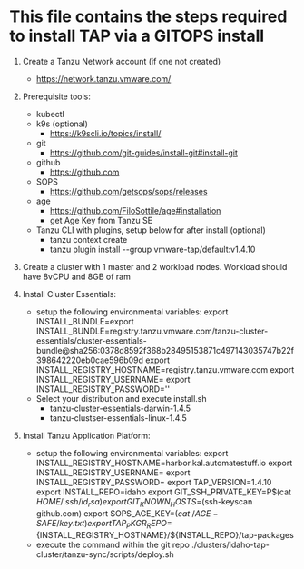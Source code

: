 # This file contains the steps required to install TAP via a GITOPS install

1. Create a Tanzu Network account (if one not created)
    - https://network.tanzu.vmware.com/

2. Prerequisite tools:
    - kubectl
    - k9s (optional)
        - https://k9scli.io/topics/install/
    - git
        - https://github.com/git-guides/install-git#install-git
    - github
        - https://github.com
    - SOPS
        - https://github.com/getsops/sops/releases
    - age
        - https://github.com/FiloSottile/age#installation
        - get Age Key from Tanzu SE
    - Tanzu CLI with plugins, setup below for after install (optional)
        - tanzu context create
        - tanzu plugin install --group vmware-tap/default:v1.4.10

3. Create a cluster with 1 master and 2 workload nodes. Workload should have 8vCPU and 8GB of ram

4. Install Cluster Essentials:
    - setup the following environmental variables:
        export INSTALL_BUNDLE=export INSTALL_BUNDLE=registry.tanzu.vmware.com/tanzu-cluster-essentials/cluster-essentials-bundle@sha256:0378d8592f368b28495153871c497143035747b22f398642220eb0cae596b09d
        export INSTALL_REGISTRY_HOSTNAME=registry.tanzu.vmware.com
        export INSTALL_REGISTRY_USERNAME=
        export INSTALL_REGISTRY_PASSWORD=''
    - Select your distribution and execute install.sh
        - tanzu-cluster-essentials-darwin-1.4.5
        - tanzu-clustser-essentials-linux-1.4.5

5. Install Tanzu Application Platform:
    - setup the following environmental variables:
        export INSTALL_REGISTRY_HOSTNAME=harbor.kal.automatestuff.io
        export INSTALL_REGISTRY_USERNAME=
        export INSTALL_REGISTRY_PASSWORD=
        export TAP_VERSION=1.4.10
        export INSTALL_REPO=idaho
        export GIT_SSH_PRIVATE_KEY=P$(cat $HOME/.ssh/id_rsa)
        export GIT_KNOWN_HOSTS=$(ssh-keyscan github.com)
        export SOPS_AGE_KEY=$(cat ~/AGE-SAFE/key.txt)
        export TAP_PKGR_REPO=${INSTALL_REGISTRY_HOSTNAME}/${INSTALL_REPO}/tap-packages
    - execute the command within the git repo
        ./clusters/idaho-tap-cluster/tanzu-sync/scripts/deploy.sh
